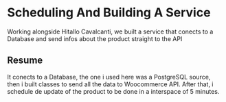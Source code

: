 # Scheduling And Building A Service
Working alongside Hitallo Cavalcanti, we built a service that conects to a Database and send infos about the product straight to the API

## Resume
It conects to a Database, the one i used here was a PostgreSQL source, then i built classes to send all the data to Woocommerce API.
After that, i schedule de update of the product to be done in a interspace of 5 minutes.
